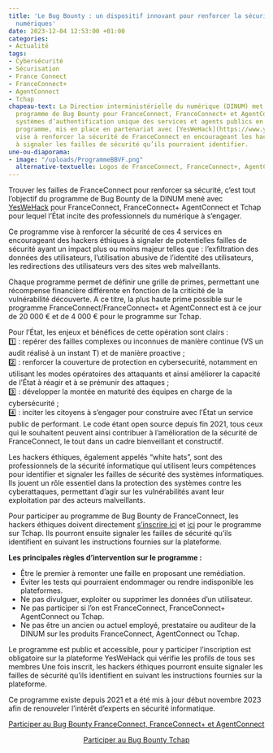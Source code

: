 ```yaml
---
title: 'Le Bug Bounty : un dispositif innovant pour renforcer la sécurité des services
  numériques'
date: 2023-12-04 12:53:00 +01:00
categories:
- Actualité
tags:
- Cybersécurité
- Sécurisation
- France Connect
- FranceConnect+
- AgentConnect
- Tchap
chapeau-text: La Direction interministérielle du numérique (DINUM) met à jour son
  programme de Bug Bounty pour FranceConnect, FranceConnect+ et AgentConnect, les
  systèmes d’authentification unique des services et agents publics en France. Ce
  programme, mis en place en partenariat avec [YesWeHack](https://www.yeswehack.com/fr),
  vise à renforcer la sécurité de FranceConnect en encourageant les hackers éthiques
  à signaler les failles de sécurité qu’ils pourraient identifier.
une-ou-diaporama:
- image: "/uploads/ProgrammeBBVF.png"
  alternative-textuelle: Logos de FranceConnect, FranceConnect+, AgentConnect et Tchap
---
```


Trouver les failles de FranceConnect pour renforcer sa sécurité, c’est tout l’objectif du programme de Bug Bounty de la DINUM mené avec [YesWeHack](https://www.yeswehack.com/fr) pour FranceConnect, FranceConnect+ AgentConnect et Tchap pour lequel l’État incite des professionnels du numérique à s’engager.

Ce programme vise à renforcer la sécurité de ces 4 services en encourageant des hackers éthiques à signaler de potentielles failles de sécurité ayant un impact plus ou moins majeur telles que : l’exfiltration des données des utilisateurs, l’utilisation abusive de l’identité des utilisateurs, les redirections des utilisateurs vers des sites web malveillants.

Chaque programme permet de définir une grille de primes, permettant une récompense financière différente en fonction de la criticité de la vulnérabilité découverte. A ce titre, la plus haute prime possible sur le programme FranceConnect/FranceConnect+ et AgentConnect est à ce jour de 20 000 € et de 4 000 € pour le programme sur Tchap.

Pour l’État, les enjeux et bénéfices de cette opération sont clairs :
<br>1️⃣ : repérer des failles complexes ou inconnues de manière continue (VS un audit réalisé à un instant T) et de manière proactive ; 
<br>2️⃣ : renforcer la couverture de protection en cybersecurité, notamment en utilisant les modes opératoires des attaquants et ainsi améliorer la capacité de l’État à réagir et à se prémunir des attaques ; 
<br>3️⃣ : développer la montée en maturité des équipes en charge de la cybersécurité ; 
<br>4️⃣ : inciter les citoyens à s’engager pour construire avec l’État un service public de performant. Le code étant open source depuis fin 2021, tous ceux qui le souhaitent peuvent ainsi contribuer à l’amélioration de la sécurité de FranceConnect, le tout dans un cadre bienveillant et constructif.

Les hackers éthiques, également appelés “white hats”, sont des professionnels de la sécurité informatique qui utilisent leurs compétences pour identifier et signaler les failles de sécurité des systèmes informatiques. Ils jouent un rôle essentiel dans la protection des systèmes contre les cyberattaques, permettant d’agir sur les vulnérabilités avant leur exploitation par des acteurs malveillants.

Pour participer au programme de Bug Bounty de FranceConnect, les hackers éthiques doivent directement [s’inscrire ici](https://yeswehack.com/programs/franceconnect-agentconnect-public) et [ici](https://yeswehack.com/programs/tchap) pour le programme sur Tchap. Ils pourront ensuite signaler les failles de sécurité qu’ils identifient en suivant les instructions fournies sur la plateforme.

**Les principales règles d’intervention sur le programme :**
* Être le premier à remonter une faille en proposant une remédiation.
* Éviter les tests qui pourraient endommager ou rendre indisponible les plateformes.
* Ne pas divulguer, exploiter ou supprimer les données d’un utilisateur.
* Ne pas participer si l’on est FranceConnect, FranceConnect+ AgentConnect ou Tchap.
* Ne pas être un ancien ou actuel employé, prestataire ou auditeur de la DINUM sur les produits FranceConnect, AgentConnect ou Tchap.

Le programme est public et accessible, pour y participer l’inscription est obligatoire sur la plateforme YesWeHack qui vérifie les profils de tous ses membres Une fois inscrit, les hackers éthiques pourront ensuite signaler les failles de sécurité qu’ils identifient en suivant les instructions fournies sur la plateforme.

Ce programme existe depuis 2021 et a été mis à jour début novembre 2023 afin de renouveler l’intérêt d’experts en sécurité informatique.

<p align="center"><a href="https://yeswehack.com/programs/franceconnect-agentconnect-public" class="button">Participer au Bug Bounty FranceConnect, FranceConnect+ et AgentConnect</a></p>

<p align="center"><a href="https://yeswehack.com/programs/tchap" class="button">Participer au Bug Bounty Tchap</a></p>